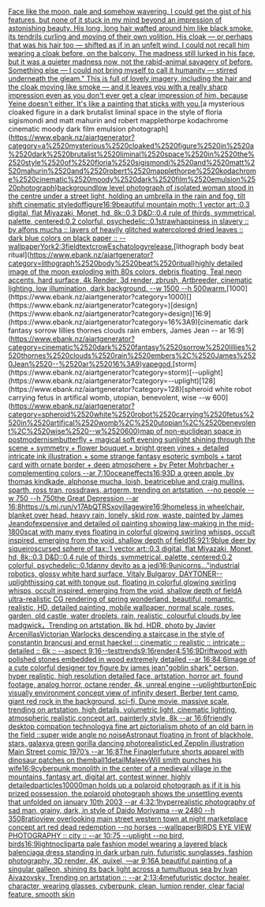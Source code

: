 [Face like the moon, pale and somehow wavering. I could get the gist of his features, but none of it stuck in my mind beyond an impression of astonishing beauty. His long, long hair wafted around him like black smoke, its tendrils curling and moving of their own volition. His cloak — or perhaps that was his hair too — shifted as if in an unfelt wind. I could not recall him wearing a cloak before, on the balcony. The madness still lurked in his face, but it was a quieter madness now, not the rabid-animal savagery of before. Something else — I could not bring myself to call it humanity — stirred underneath the gleam." This is full of lovely imagery, including the hair and the cloak moving like smoke — and it leaves you with a really sharp impression even as you don't ever get a clear impression of him, because Yeine doesn't either. It's like a painting that sticks with you.](https://www.ebank.nz/aiartgenerator?category=Face%2520like%2520the%2520moon%2C%2520pale%2520and%2520somehow%2520wavering.%2520I%2520could%2520get%2520the%2520gist%2520of%2520his%2520features%2C%2520but%2520none%2520of%2520it%2520stuck%2520in%2520my%2520mind%2520beyond%2520an%2520impression%2520of%2520astonishing%2520beauty.%2520His%2520long%2C%2520long%2520hair%2520wafted%2520around%2520him%2520like%2520black%2520smoke%2C%2520its%2520tendrils%2520curling%2520and%2520moving%2520of%2520their%2520own%2520volition.%2520His%2520cloak%2520%E2%80%94%2520or%2520perhaps%2520that%2520was%2520his%2520hair%2520too%2520%E2%80%94%2520shifted%2520as%2520if%2520in%2520an%2520unfelt%2520wind.%2520I%2520could%2520not%2520recall%2520him%2520wearing%2520a%2520cloak%2520before%2C%2520on%2520the%2520balcony.%2520The%2520madness%2520still%2520lurked%2520in%2520his%2520face%2C%2520but%2520it%2520was%2520a%2520quieter%2520madness%2520now%2C%2520not%2520the%2520rabid-animal%2520savagery%2520of%2520before.%2520Something%2520else%2520%E2%80%94%2520I%2520could%2520not%2520bring%2520myself%2520to%2520call%2520it%2520humanity%2520%E2%80%94%2520stirred%2520underneath%2520the%2520gleam.%22%2520This%2520is%2520full%2520of%2520lovely%2520imagery%2C%2520including%2520the%2520hair%2520and%2520the%2520cloak%2520moving%2520like%2520smoke%2520%E2%80%94%2520and%2520it%2520leaves%2520you%2520with%2520a%2520really%2520sharp%2520impression%2520even%2520as%2520you%2520don%27t%2520ever%2520get%2520a%2520clear%2520impression%2520of%2520him%2C%2520because%2520Yeine%2520doesn%27t%2520either.%2520It%27s%2520like%2520a%2520painting%2520that%2520sticks%2520with%2520you.)[a mysterious cloaked figure in a dark brutalist liminal space in the style of floria sigismondi and matt mahurin and robert mapplethorpe kodachrome cinematic moody dark film emulsion photograph](https://www.ebank.nz/aiartgenerator?category=a%2520mysterious%2520cloaked%2520figure%2520in%2520a%2520dark%2520brutalist%2520liminal%2520space%2520in%2520the%2520style%2520of%2520floria%2520sigismondi%2520and%2520matt%2520mahurin%2520and%2520robert%2520mapplethorpe%2520kodachrome%2520cinematic%2520moody%2520dark%2520film%2520emulsion%2520photograph)[background](https://www.ebank.nz/aiartgenerator?category=background)[low level photograph of isolated woman stood in the centre under a street light, holding an umbrella in the rain and fog, tilt shift cinematic style](https://www.ebank.nz/aiartgenerator?category=low%2520level%2520photograph%2520of%2520isolated%2520woman%2520stood%2520in%2520the%2520centre%2520under%2520a%2520street%2520light%2C%2520holding%2520an%2520umbrella%2520in%2520the%2520rain%2520and%2520fog%2C%2520tilt%2520shift%2520cinematic%2520style)[dof](https://www.ebank.nz/aiartgenerator?category=dof)[figure](https://www.ebank.nz/aiartgenerator?category=figure)[16:9](https://www.ebank.nz/aiartgenerator?category=16%3A9)[beautiful mountain moth::1 vector art::0.3 digital, flat Miyazaki, Monet, hd, 8k::0.3 D&D::0.4 rule of thirds, symmetrical, palette, centered:0.2 colorful, psychedelic::0.1](https://www.ebank.nz/aiartgenerator?category=beautiful%2520mountain%2520moth%3A%3A1%2520vector%2520art%3A%3A0.3%2520digital%2C%2520flat%2520Miyazaki%2C%2520Monet%2C%2520hd%2C%25208k%3A%3A0.3%2520D%26D%3A%3A0.4%2520rule%2520of%2520thirds%2C%2520symmetrical%2C%2520palette%2C%2520centered%3A0.2%2520colorful%2C%2520psychedelic%3A%3A0.1)[straw](https://www.ebank.nz/aiartgenerator?category=straw)[happiness in slavery :: by alfons mucha :: layers of heavily glitched watercolored dried leaves :: dark blue colors on black paper :: --wallpaper](https://www.ebank.nz/aiartgenerator?category=happiness%2520in%2520slavery%2520%3A%3A%2520by%2520alfons%2520mucha%2520%3A%3A%2520layers%2520of%2520heavily%2520glitched%2520watercolored%2520dried%2520leaves%2520%3A%3A%2520dark%2520blue%2520colors%2520on%2520black%2520paper%2520%3A%3A%2520--wallpaper)[York](https://www.ebank.nz/aiartgenerator?category=York)[2:3](https://www.ebank.nz/aiartgenerator?category=2%3A3)[field](https://www.ebank.nz/aiartgenerator?category=field)[text](https://www.ebank.nz/aiartgenerator?category=text)[crow](https://www.ebank.nz/aiartgenerator?category=crow)[Eschatology](https://www.ebank.nz/aiartgenerator?category=Eschatology)[release.](https://www.ebank.nz/aiartgenerator?category=release.)[lithograph body beat ritual](https://www.ebank.nz/aiartgenerator?category=lithograph%2520body%2520beat%2520ritual)[highly detailed image of the moon exploding with 80s colors, debris floating, Teal neon accents, hard surface, 4k Render, 3d render, zbrush, Artbreeder, cinematic lighting, low illumination, dark background. --w 1500 --h 500](https://www.ebank.nz/aiartgenerator?category=highly%2520detailed%2520image%2520of%2520the%2520moon%2520exploding%2520with%252080s%2520colors%2C%2520debris%2520floating%2C%2520Teal%2520neon%2520accents%2C%2520hard%2520surface%2C%25204k%2520Render%2C%25203d%2520render%2C%2520zbrush%2C%2520Artbreeder%2C%2520cinematic%2520lighting%2C%2520low%2520illumination%2C%2520dark%2520background.%2520--w%25201500%2520--h%2520500)[warm.](https://www.ebank.nz/aiartgenerator?category=warm.)[1000](https://www.ebank.nz/aiartgenerator?category=1000)[](https://www.ebank.nz/aiartgenerator?category=)[design](https://www.ebank.nz/aiartgenerator?category=design)[16:9](https://www.ebank.nz/aiartgenerator?category=16%3A9)[cinematic dark fantasy sorrow lillies thornes clouds rain embers, James Jean -- ar 16:9](https://www.ebank.nz/aiartgenerator?category=cinematic%2520dark%2520fantasy%2520sorrow%2520lillies%2520thornes%2520clouds%2520rain%2520embers%2C%2520James%2520Jean%2520--%2520ar%252016%3A9)[vapegod.](https://www.ebank.nz/aiartgenerator?category=vapegod.)[storm](https://www.ebank.nz/aiartgenerator?category=storm)[--uplight](https://www.ebank.nz/aiartgenerator?category=--uplight)[128](https://www.ebank.nz/aiartgenerator?category=128)[spheroid white robot carrying fetus in artifical womb, utopian, benevolent, wise --w 600](https://www.ebank.nz/aiartgenerator?category=spheroid%2520white%2520robot%2520carrying%2520fetus%2520in%2520artifical%2520womb%2C%2520utopian%2C%2520benevolent%2C%2520wise%2520--w%2520600)[map of non-euclidean space in postmodernism](https://www.ebank.nz/aiartgenerator?category=map%2520of%2520non-euclidean%2520space%2520in%2520postmodernism)[butterfly + magical soft evening sunlight shining through the scene + symmetry + flower bouquet + bright green vines + detailed intricate ink illustration + some strange fantasy esoteric symbols + tarot card with ornate border + deep atmosphere + by Peter Mohrbacher + complementing colors --ar 7:10](https://www.ebank.nz/aiartgenerator?category=butterfly%2520%2B%2520magical%2520soft%2520evening%2520sunlight%2520shining%2520through%2520the%2520scene%2520%2B%2520symmetry%2520%2B%2520flower%2520bouquet%2520%2B%2520bright%2520green%2520vines%2520%2B%2520detailed%2520intricate%2520ink%2520illustration%2520%2B%2520some%2520strange%2520fantasy%2520esoteric%2520symbols%2520%2B%2520tarot%2520card%2520with%2520ornate%2520border%2520%2B%2520deep%2520atmosphere%2520%2B%2520by%2520Peter%2520Mohrbacher%2520%2B%2520complementing%2520colors%2520--ar%25207%3A10)[ocean](https://www.ebank.nz/aiartgenerator?category=ocean)[effects](https://www.ebank.nz/aiartgenerator?category=effects)[16:9](https://www.ebank.nz/aiartgenerator?category=16%3A9)[3D a green apple ,by thomas kindkade, alphonse mucha, loish, beatriceblue and craig mullins, sparth, ross tran, rossdraws, artgerm, trending on artstation, --no people --w 750 --h 750](https://www.ebank.nz/aiartgenerator?category=3D%2520a%2520green%2520apple%2520%2Cby%2520thomas%2520kindkade%2C%2520alphonse%2520mucha%2C%2520loish%2C%2520beatriceblue%2520and%2520craig%2520mullins%2C%2520sparth%2C%2520ross%2520tran%2C%2520rossdraws%2C%2520artgerm%2C%2520trending%2520on%2520artstation%2C%2520--no%2520people%2520--w%2520750%2520--h%2520750)[the Great Depression --ar 16:8](https://www.ebank.nz/aiartgenerator?category=the%2520Great%2520Depression%2520--ar%252016%3A8)[<https://s.mj.run/v17AbQTRSxo>](https://www.ebank.nz/aiartgenerator?category=%3Chttps%3A//s.mj.run/v17AbQTRSxo%3E)[village](https://www.ebank.nz/aiartgenerator?category=village)[wire](https://www.ebank.nz/aiartgenerator?category=wire)[16:9](https://www.ebank.nz/aiartgenerator?category=16%3A9)[homeless in wheelchair, blanket over head, heavy rain, lonely, skid row, waste, painted by James Jean](https://www.ebank.nz/aiartgenerator?category=homeless%2520in%2520wheelchair%2C%2520blanket%2520over%2520head%2C%2520heavy%2520rain%2C%2520lonely%2C%2520skid%2520row%2C%2520waste%2C%2520painted%2520by%2520James%2520Jean)[dof](https://www.ebank.nz/aiartgenerator?category=dof)[expensive and detailed oil painting showing law-making in the mid-1800s](https://www.ebank.nz/aiartgenerator?category=expensive%2520and%2520detailed%2520oil%2520painting%2520showing%2520law-making%2520in%2520the%2520mid-1800s)[cat with many eyes floating in colorful glowing  swirling whisps, occult inspired, emerging from the void, shallow depth of field](https://www.ebank.nz/aiartgenerator?category=cat%2520with%2520many%2520eyes%2520floating%2520in%2520colorful%2520glowing%2520%2520swirling%2520whisps%2C%2520occult%2520inspired%2C%2520emerging%2520from%2520the%2520void%2C%2520shallow%2520depth%2520of%2520field)[16:9](https://www.ebank.nz/aiartgenerator?category=16%3A9)[21:9](https://www.ebank.nz/aiartgenerator?category=21%3A9)[blue deer by siqueiros](https://www.ebank.nz/aiartgenerator?category=blue%2520deer%2520by%2520siqueiros)[cursed sphere of tax::1 vector art::0.3 digital, flat Miyazaki, Monet, hd, 8k::0.3 D&D::0.4 rule of thirds, symmetrical, palette, centered:0.2 colorful, psychedelic::0.1](https://www.ebank.nz/aiartgenerator?category=cursed%2520sphere%2520of%2520tax%3A%3A1%2520vector%2520art%3A%3A0.3%2520digital%2C%2520flat%2520Miyazaki%2C%2520Monet%2C%2520hd%2C%25208k%3A%3A0.3%2520D%26D%3A%3A0.4%2520rule%2520of%2520thirds%2C%2520symmetrical%2C%2520palette%2C%2520centered%3A0.2%2520colorful%2C%2520psychedelic%3A%3A0.1)[danny devito as a jedi](https://www.ebank.nz/aiartgenerator?category=danny%2520devito%2520as%2520a%2520jedi)[16:9](https://www.ebank.nz/aiartgenerator?category=16%3A9)[unicorns..."](https://www.ebank.nz/aiartgenerator?category=unicorns...%22)[industrial robotics, glossy white hard surface, Vitaly Bulgarov, DAYTONER](https://www.ebank.nz/aiartgenerator?category=industrial%2520robotics%2C%2520glossy%2520white%2520hard%2520surface%2C%2520Vitaly%2520Bulgarov%2C%2520DAYTONER)[--uplight](https://www.ebank.nz/aiartgenerator?category=--uplight)[hissing cat with tongue out, floating in colorful glowing swirling whisps, occult inspired, emerging from the void, shallow depth of field](https://www.ebank.nz/aiartgenerator?category=hissing%2520cat%2520with%2520tongue%2520out%2C%2520floating%2520in%2520colorful%2520glowing%2520swirling%2520whisps%2C%2520occult%2520inspired%2C%2520emerging%2520from%2520the%2520void%2C%2520shallow%2520depth%2520of%2520field)[A ultra-realistic CG rendering of spring wonderland, beautiful, romantic, realistic, HD, detailed painting, mobile wallpaper, normal scale, roses, garden, old castle, water droplets, rain, realistic, colourful clouds,by lee madgwick，Trending on artstation. 8k hd, HDR, photo by Javier Arcenillas](https://www.ebank.nz/aiartgenerator?category=A%2520ultra-realistic%2520CG%2520rendering%2520of%2520spring%2520wonderland%2C%2520beautiful%2C%2520romantic%2C%2520realistic%2C%2520HD%2C%2520detailed%2520painting%2C%2520mobile%2520wallpaper%2C%2520normal%2520scale%2C%2520roses%2C%2520garden%2C%2520old%2520castle%2C%2520water%2520droplets%2C%2520rain%2C%2520realistic%2C%2520colourful%2520clouds%2Cby%2520lee%2520madgwick%EF%BC%8CTrending%2520on%2520artstation.%25208k%2520hd%2C%2520HDR%2C%2520photo%2520by%2520Javier%2520Arcenillas)[Victorian Warlocks descending a staircase in the style of constantin brancusi and ernst haeckel :: cinematic :: realistic :: intricate :: detailed :: 6k :: --aspect 9:16](https://www.ebank.nz/aiartgenerator?category=Victorian%2520Warlocks%2520descending%2520a%2520staircase%2520in%2520the%2520style%2520of%2520constantin%2520brancusi%2520and%2520ernst%2520haeckel%2520%3A%3A%2520cinematic%2520%3A%3A%2520realistic%2520%3A%3A%2520intricate%2520%3A%3A%2520detailed%2520%3A%3A%25206k%2520%3A%3A%2520--aspect%25209%3A16)[--test](https://www.ebank.nz/aiartgenerator?category=--test)[trends](https://www.ebank.nz/aiartgenerator?category=trends)[9:16](https://www.ebank.nz/aiartgenerator?category=9%3A16)[render](https://www.ebank.nz/aiartgenerator?category=render)[4:5](https://www.ebank.nz/aiartgenerator?category=4%3A5)[16:9](https://www.ebank.nz/aiartgenerator?category=16%3A9)[Driftwood with polished stones embedded in wood extremely detailed --ar 16:8](https://www.ebank.nz/aiartgenerator?category=Driftwood%2520with%2520polished%2520stones%2520embedded%2520in%2520wood%2520extremely%2520detailed%2520--ar%252016%3A8)[4:6](https://www.ebank.nz/aiartgenerator?category=4%3A6)[image of a cute colorful designer toy figure  by james jean](https://www.ebank.nz/aiartgenerator?category=image%2520of%2520a%2520cute%2520colorful%2520designer%2520toy%2520figure%2520%2520by%2520james%2520jean)["goblin shark" person, hyper realistic, high resolution detailed face, artstation, horror art, found footage, analog horror, octane render, 4k, unreal engine --uplight](https://www.ebank.nz/aiartgenerator?category=%22goblin%2520shark%22%2520person%2C%2520hyper%2520realistic%2C%2520high%2520resolution%2520detailed%2520face%2C%2520artstation%2C%2520horror%2520art%2C%2520found%2520footage%2C%2520analog%2520horror%2C%2520octane%2520render%2C%25204k%2C%2520unreal%2520engine%2520--uplight)[burton](https://www.ebank.nz/aiartgenerator?category=burton)[Epic visually environment concept view of  infinity desert, Berber tent camp, giant red rock in the background, sci-fi, Dune movie, massive scale, trending on artstation, high details, volumetric light, cinematic lighting, atmospheric realistic,concept art, painterly style, 8k --ar 16:6](https://www.ebank.nz/aiartgenerator?category=Epic%2520visually%2520environment%2520concept%2520view%2520of%2520%2520infinity%2520desert%2C%2520Berber%2520tent%2520camp%2C%2520giant%2520red%2520rock%2520in%2520the%2520background%2C%2520sci-fi%2C%2520Dune%2520movie%2C%2520massive%2520scale%2C%2520trending%2520on%2520artstation%2C%2520high%2520details%2C%2520volumetric%2520light%2C%2520cinematic%2520lighting%2C%2520atmospheric%2520realistic%2Cconcept%2520art%2C%2520painterly%2520style%2C%25208k%2520--ar%252016%3A6)[friendly desktop compation technology](https://www.ebank.nz/aiartgenerator?category=friendly%2520desktop%2520compation%2520technology)[a fine art pictorialism photo of an old barn in the field ::super wide angle no noise](https://www.ebank.nz/aiartgenerator?category=a%2520fine%2520art%2520pictorialism%2520photo%2520of%2520an%2520old%2520barn%2520in%2520the%2520field%2520%3A%3Asuper%2520wide%2520angle%2520no%2520noise)[Astronaut floating in front of blackhole, stars, galaxy](https://www.ebank.nz/aiartgenerator?category=Astronaut%2520floating%2520in%2520front%2520of%2520blackhole%2C%2520stars%2C%2520galaxy)[a green gorilla dancing photorealistic](https://www.ebank.nz/aiartgenerator?category=a%2520green%2520gorilla%2520dancing%2520photorealistic)[Led Zepplin illustration Main Street comic 1970’s --ar 16:8](https://www.ebank.nz/aiartgenerator?category=Led%2520Zepplin%2520illustration%2520Main%2520Street%2520comic%25201970%E2%80%99s%2520--ar%252016%3A8)[The Finagler](https://www.ebank.nz/aiartgenerator?category=The%2520Finagler)[future shorts apparel with dinosaur patches on them](https://www.ebank.nz/aiartgenerator?category=future%2520shorts%2520apparel%2520with%2520dinosaur%2520patches%2520on%2520them)[ball](https://www.ebank.nz/aiartgenerator?category=ball)[1](https://www.ebank.nz/aiartgenerator?category=1)[detail](https://www.ebank.nz/aiartgenerator?category=detail)[Maleev](https://www.ebank.nz/aiartgenerator?category=Maleev)[Will smith punches his wife](https://www.ebank.nz/aiartgenerator?category=Will%2520smith%2520punches%2520his%2520wife)[16:9](https://www.ebank.nz/aiartgenerator?category=16%3A9)[cyberpunk monolith in the center of a medieval village in the mountains, fantasy art, digital art, contest winner, highly detailed](https://www.ebank.nz/aiartgenerator?category=cyberpunk%2520monolith%2520in%2520the%2520center%2520of%2520a%2520medieval%2520village%2520in%2520the%2520mountains%2C%2520fantasy%2520art%2C%2520digital%2520art%2C%2520contest%2520winner%2C%2520highly%2520detailed)[particles](https://www.ebank.nz/aiartgenerator?category=particles)[10000](https://www.ebank.nz/aiartgenerator?category=10000)[man holds up a polaroid photograph as if it is his prized possession, the polaroid photograph shows the unsettling events that unfolded on january 10th 2003 --ar 4:3](https://www.ebank.nz/aiartgenerator?category=man%2520holds%2520up%2520a%2520polaroid%2520photograph%2520as%2520if%2520it%2520is%2520his%2520prized%2520possession%2C%2520the%2520polaroid%2520photograph%2520shows%2520the%2520unsettling%2520events%2520that%2520unfolded%2520on%2520january%252010th%25202003%2520--ar%25204%3A3)[2:1](https://www.ebank.nz/aiartgenerator?category=2%3A1)[hyperrealistic photography of sad man, grainy, dark, in style of Daido Moriyama --w 2480 --h 3508](https://www.ebank.nz/aiartgenerator?category=hyperrealistic%2520photography%2520of%2520sad%2520man%2C%2520grainy%2C%2520dark%2C%2520in%2520style%2520of%2520Daido%2520Moriyama%2520--w%25202480%2520--h%25203508)[ratio](https://www.ebank.nz/aiartgenerator?category=ratio)[view overlooking main street western town at night marketplace concept art red dead redemption --no horses --wallpaper](https://www.ebank.nz/aiartgenerator?category=view%2520overlooking%2520main%2520street%2520western%2520town%2520at%2520night%2520marketplace%2520concept%2520art%2520red%2520dead%2520redemption%2520--no%2520horses%2520--wallpaper)[BIRDS EYE VIEW PHOTOGRAPHY :: city :: --ar 10:75 --uplight --no bird, birds](https://www.ebank.nz/aiartgenerator?category=BIRDS%2520EYE%2520VIEW%2520PHOTOGRAPHY%2520%3A%3A%2520city%2520%3A%3A%2520--ar%252010%3A75%2520--uplight%2520--no%2520bird%2C%2520birds)[16:9](https://www.ebank.nz/aiartgenerator?category=16%3A9)[light](https://www.ebank.nz/aiartgenerator?category=light)[no](https://www.ebank.nz/aiartgenerator?category=no)[clipart](https://www.ebank.nz/aiartgenerator?category=clipart)[a pale fashion model wearing a layered black balenciaga dress  standing in dark urban ruin, futuristic sunglasses, fashion photography, 3D render, 4K, quixel, —ar 9:16](https://www.ebank.nz/aiartgenerator?category=a%2520pale%2520fashion%2520model%2520wearing%2520a%2520layered%2520black%2520balenciaga%2520dress%2520%2520standing%2520in%2520dark%2520urban%2520ruin%2C%2520futuristic%2520sunglasses%2C%2520fashion%2520photography%2C%25203D%2520render%2C%25204K%2C%2520quixel%2C%2520%E2%80%94ar%25209%3A16)[A beautiful painting of a singular galleon, shining its back light across a tumultuous sea by Ivan Aivazovsky, Trending on artstation :: --ar 2:1](https://www.ebank.nz/aiartgenerator?category=A%2520beautiful%2520painting%2520of%2520a%2520singular%2520galleon%2C%2520shining%2520its%2520back%2520light%2520across%2520a%2520tumultuous%2520sea%2520by%2520Ivan%2520Aivazovsky%2C%2520Trending%2520on%2520artstation%2520%3A%3A%2520--ar%25202%3A1)[3:4](https://www.ebank.nz/aiartgenerator?category=3%3A4)[me](https://www.ebank.nz/aiartgenerator?category=me)[futuristic doctor, healer, character, wearing glasses, cyberpunk, clean, lumion render, clear facial feature, smooth skin](https://www.ebank.nz/aiartgenerator?category=futuristic%2520doctor%2C%2520healer%2C%2520character%2C%2520wearing%2520glasses%2C%2520cyberpunk%2C%2520clean%2C%2520lumion%2520render%2C%2520clear%2520facial%2520feature%2C%2520smooth%2520skin)